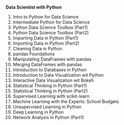 <B>Data Scientist with Python</B>
<ol type="1">
  <li>Intro to Python for Data Science</li>
  <li>Intermediate Python for Data Science</li>
  <li>Python Data Science Toolbox (Part1)</li>
  <li>Python Data Science Toolbox (Part2)</li>
  <li>Importing Data in Python (Part1)</li>
  <li>Importing Data in Python (Part2)</li>
  <li>Cleaning Data in Python</li>
  <li>pandas Foundations</li>
  <li>Manipulating DataFrames with pandas</li>
  <li>Merging DataFrames with pandas</li>
  <li>Introduction to Databases in Python</li>
  <li>Introduction to Data Visualization wit Python</li>
  <li>Interactive Data Visualization wit Bokeh</li>
  <li>Statistical Thinking in Python (Part1)</li>
  <li>Statistical Thinking in Python (Part2)</li>
  <li>Supervised Learning with scikit-learn</li>
  <li>Machine Learning with the Experts: School Budgets</li>
  <li>Unsupervised Learning in Python</li>
  <li>Deep Learning in Python</li>
  <li>Network Analysis in Python (Part1)</li>
</ol>
